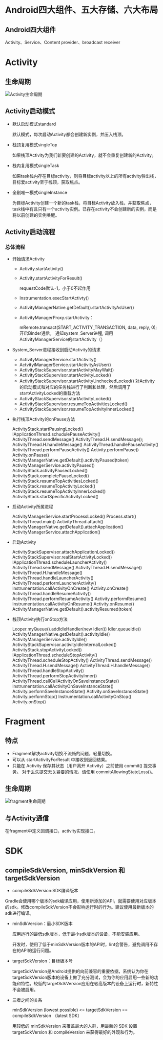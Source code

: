 # Android四大组件、五大存储、六大布局

## Android四大组件

Activity、Service、Content provider、broadcast receiver 

# Activity

## 生命周期

![Activity生命周期](https://raw.githubusercontent.com/autowanglei/autowanglei.github.io/master/_posts/android/Android学习记录/activity生命周期.png)

## Activity启动模式

- 默认启动模式standard

  默认模式，每次启动Activity都会创建新实例，并压入栈顶。

- 栈顶复用模式singleTop

  如果栈顶Activity为我们新要创建的Activity，就不会重复创建新的Activity。

- 栈内复用模式singleTask

  如果task栈内存在目标activity，则将目标activity以上的所有activity弹出栈，目标爱activity至于栈顶，获取焦点。

- 全剧唯一模式singleInstance

  为目标Activity创建一个新的task栈，将目标Activity放入栈，并获取焦点，task栈中有且只有一个activity实例。已存在activity不会创建新的实例，而是将以前创建的实例唤醒。

## Activity启动流程

### 总体流程

- 开始请求Activity

  - Activity.startActivity() 

  - Activity.startActivityForResult()  

    requestCode默认-1，小于0不起作用

  - Instrumentation.execStartActivty()

  - ActivityManagerNative.getDefault().startActivityAsUser() 

  - ActivityManagerProxy.startActivity：

    mRemote.transact(START_ACTIVITY_TRANSACTION, data, reply, 0); 开启Binder通信， 通知system_Server进程, 调用ActivityManagerService的startActivity（）

- System_Server进程接收到启动Activity的请求

  - ActivityManagerService.startActivity() 
  - ActvityiManagerService.startActivityAsUser() 
  - ActivityStackSupervisor.startActivityMayWait() 
  - ActivityStackSupervisor.startActivityLocked() 
  - ActivityStackSupervisor.startActivityUncheckedLocked() 对Activity的启动模式和对应的任务栈进行了判断和处理，然后调用了startActivityLocked的重载方法
  - ActivityStackSupervisor.startActivityLocked() 
  - ActivityStackSupervisor.resumeTopActivitiesLocked() 
  - ActivityStackSupervisor.resumeTopActivityInnerLocked() 

- 执行栈顶Activity的onPause方法

  ActivityStack.startPausingLocked() 
  IApplicationThread.schudulePauseActivity() 
  ActivityThread.sendMessage() 
  ActivityThread.H.sendMessage(); 
  ActivityThread.H.handleMessage() 
  ActivityThread.handlePauseActivity() 
  ActivityThread.performPauseActivity() 
  Activity.performPause() 
  Activity.onPause() 
  ActivityManagerNative.getDefault().activityPaused(token) 
  ActivityManagerService.activityPaused() 
  ActivityStack.activityPausedLocked() 
  ActivityStack.completePauseLocked() 
  ActivityStack.resumeTopActivitiesLocked() 
  ActivityStack.resumeTopActivityLocked() 
  ActivityStack.resumeTopActivityInnerLocked() 
  ActivityStack.startSpecificActivityLocked()

- 启动Activity所属进程

  ActivityManagerService.startProcessLocked() 
  Process.start() 
  ActivityThread.main() 
  ActivityThread.attach() 
  ActivityManagerNative.getDefault().attachApplication() 
  ActivityManagerService.attachApplication() 

- 启动Activity

  ActivityStackSupervisor.attachApplicationLocked() 
  ActivityStackSupervisor.realStartActivityLocked() 
  IApplicationThread.scheduleLauncherActivity() 
  ActivityThread.sendMessage() 
  ActivityThread.H.sendMessage() 
  ActivityThread.H.handleMessage() 
  ActivityThread.handleLauncherActivity() 
  ActivityThread.performLauncherActivity() 
  Instrumentation.callActivityOnCreate() 
  Activity.onCreate() 
  ActivityThread.handleResumeActivity() 
  ActivityThread.performResumeActivity() 
  Activity.performResume() 
  Instrumentation.callActivityOnResume() 
  Activity.onResume() 
  ActivityManagerNative.getDefault().activityResumed(token) 

- 栈顶Activity执行onStop方法

  Looper.myQueue().addIdleHandler(new Idler()) 
  Idler.queueIdle() 
  ActivityManagerNative.getDefault().activityIdle() 
  ActivityManagerService.activityIdle() 
  ActivityStackSupervisor.activityIdleInternalLocked() 
  ActivityStack.stopActivityLocked() 
  IApplicationThread.scheduleStopActivity() 
  ActivityThread.scheduleStopActivity() 
  ActivityThread.sendMessage() 
  ActivityThread.H.sendMessage() 
  ActivityThread.H.handleMessage() 
  ActivityThread.handleStopActivity() 
  ActivityThread.performStopActivityInner() 
  ActivityThread.callCallActivityOnSaveInstanceState() 
  Instrumentation.callActivityOnSaveInstanceState() 
  Activity.performSaveInstanceState() 
  Activity.onSaveInstanceState() 
  Activity.performStop() 
  Instrumentation.callActivityOnStop() 
  Activity.onStop() 

# Fragment

## 特点

- Fragment解决activity切换不流畅的问题，轻量切换。
-  可以从 startActivityForResult 中接收到返回结果。
-  只能在 Activity 保存其状态（用户离开 Activity）之前使用 commit() 提交事务。 对于丢失提交无关紧要的情况，请使用 commitAllowingStateLoss()。

## 生命周期

![fragment生命周期](https://raw.githubusercontent.com/autowanglei/autowanglei.github.io/master/_posts/android/Android学习记录/fragment生命周期.png)

## 与Activity通信

在fragment中定义回调接口，activity实现接口。



# SDK

##  compileSdkVersion, minSdkVersion 和 targetSdkVersion 

-  compileSdkVersion:SDK编译版本

  Gradle会使用哪个版本的sdk编译应用，使用新添加的API，就需要使用对应版本的sdk。修改compileSdkVersion不会影响运行时的行为。建议使用最新版本的sdk进行编译。

- minSdkVersion：最小SDK版本

  应用运行的最低sdk版本，低于最小sdk版本的设备，不能安装应用。

  开发时，使用了低于minSdkVersion版本的API时，lint会警告，避免调用不存在的API的运行问题。

- targetSdkVersion：目标版本号

  targetSdkVersion是Android提供的向前兼容的重要依据，系统认为你在targetSdkVersion版本的设备上做了充分测试，会为你的应用启用一些新的功能和特性。较低的targetSdkVersion应用在较高版本的设备上运行时，新特性不会被启用。

- 三者之间的关系

  minSdkVersion (lowest possible) <= targetSdkVersion == compileSdkVersion （latest SDK）

  用较低的 minSdkVersion 来覆盖最大的人群，用最新的 SDK 设置 targetSdkVersion 和 compileVersion 来获得最好的外观和行为。
  